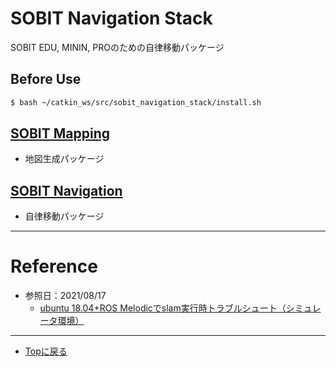 # SOBIT Navigation Stack
SOBIT EDU, MININ, PROのための自律移動パッケージ  

## Before Use
```bash
$ bash ~/catkin_ws/src/sobit_navigation_stack/install.sh 
```

## [SOBIT Mapping](/sobit_mapping)  
- 地図生成パッケージ

## [SOBIT Navigation](/sobit_navigation) 
- 自律移動パッケージ 

---

# Reference
- 参照日：2021/08/17
    - [ubuntu 18.04+ROS Melodicでslam実行時トラブルシュート（シミュレータ環境）](https://demikko-no-bibouroku.hatenablog.com/entry/2020/08/11/015340)

---

- [Topに戻る](https://gitlab.com/TeamSOBITS/sobit_navigation_stack#sobit-navigation-stack)
